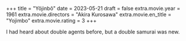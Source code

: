 +++
title = "Yôjinbô"
date = 2023-05-21
draft = false
extra.movie.year = 1961
extra.movie.directors = "Akira Kurosawa"
extra.movie.en_title = "Yojimbo"
extra.movie.rating = 3
+++

I had heard about double agents before, but a double samurai was new.<!-- more -->

